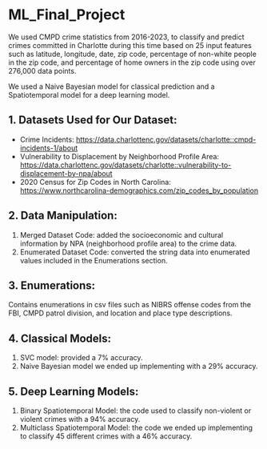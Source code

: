 # ML_Final_Project
We used CMPD crime statistics from 2016-2023, to classify and predict crimes committed in Charlotte during this time based on 25 input features such as latitude, longitude, date, zip code, percentage of non-white people in the zip code, and percentage of home owners in the zip code using over 276,000 data points.

We used a Naive Bayesian model for classical prediction and a Spatiotemporal model for a deep learning model. 

## 1. Datasets Used for Our Dataset:
- Crime Incidents: https://data.charlottenc.gov/datasets/charlotte::cmpd-incidents-1/about
- Vulnerability to Displacement by Neighborhood Profile Area: https://data.charlottenc.gov/datasets/charlotte::vulnerability-to-displacement-by-npa/about
- 2020 Census for Zip Codes in North Carolina: https://www.northcarolina-demographics.com/zip_codes_by_population

## 2. Data Manipulation:
1. Merged Dataset Code: added the socioeconomic and cultural information by NPA (neighborhood profile area) to the crime data.
2. Enumerated Dataset Code: converted the string data into enumerated values included in the Enumerations section.

## 3. Enumerations:
Contains enumerations in csv files such as NIBRS offense codes from the FBI, CMPD patrol division, and location and place type descriptions.

## 4. Classical Models:
1. SVC model: provided a 7% accuracy.
2. Naive Bayesian model we ended up implementing with a 29% accuracy.

## 5. Deep Learning Models:
1. Binary Spatiotemporal Model: the code used to classify non-violent or violent crimes with a 94% accuracy.
2. Multiclass Spatiotemporal Model: the code we ended up implementing to classify 45 different crimes with a 46% accuracy.

